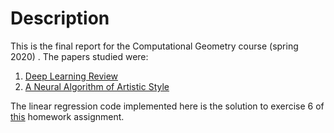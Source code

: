 
# Description  
This is the final report for the Computational Geometry course (spring 2020) . The papers studied were:  
1. [Deep Learning Review](https://www.nature.com/articles/nature14539)  
2. [A Neural Algorithm of Artistic Style](https://arxiv.org/abs/1508.06576)

The linear regression code implemented here is the solution to exercise 6 of [this](https://www.eecs189.org/static/homeworks/hw1.pdf) homework 
assignment.
